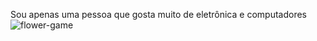 Sou apenas uma pessoa que gosta muito de eletrônica e computadores
![flower-game](https://s01.riotpixels.net/data/9e/42/9e42f96e-8143-495e-b5a8-1467acdad2bd.jpg/wallpaper.flower.1280x720.2013-11-13.59.jpg)
<!--
**PedrelliMath/PedrelliMath** is a ✨ _special_ ✨ repository because its `README.md` (this file) appears on your GitHub profile.

Here are some ideas to get you started:

- 🔭 I’m currently working on ...
- 🌱 I’m currently learning ...
- 👯 I’m looking to collaborate on ...
- 🤔 I’m looking for help with ...
- 💬 Ask me about ...
- 📫 How to reach me: ...
- 😄 Pronouns: ...
- ⚡ Fun fact: ...
-->

